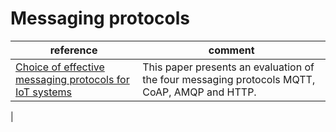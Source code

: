 # Messaging protocols

|reference| comment  |
|--|--|
| [Choice of effective messaging protocols for IoT systems](resources/Choice_of_effective_messaging_protocols_for_IoT_systems.pdf) | This paper presents an evaluation of the four messaging protocols MQTT, CoAP, AMQP and HTTP. 
 |
 
<!--stackedit_data:
eyJoaXN0b3J5IjpbLTE1MDgyNjM5OTEsLTQ4Mjk2NzQ1Ml19
-->
